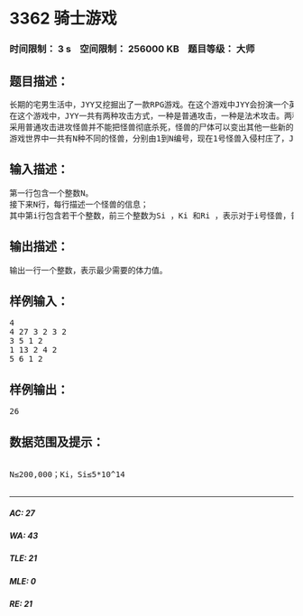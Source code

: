 # 3362 骑士游戏   
### 时间限制： 3 s&nbsp;&nbsp;&nbsp;&nbsp;空间限制： 256000 KB&nbsp;&nbsp;&nbsp;&nbsp;题目等级： 大师  
## 题目描述：  

<pre>
长期的宅男生活中，JYY又挖掘出了一款RPG游戏。在这个游戏中JYY会扮演一个英勇的骑士，用他手中的长剑去杀死入侵村庄的怪兽。 
在这个游戏中，JYY一共有两种攻击方式，一种是普通攻击，一种是法术攻击。两种攻击方式都会消耗JYY一些体力。 
采用普通攻击进攻怪兽并不能把怪兽彻底杀死，怪兽的尸体可以变出其他一些新的怪兽，注意一个怪兽可能经过若干次普通攻击后变回一个或更多同样的怪兽；而采用法术攻击则可以彻底将一个怪兽杀死。当然了，一般来说，相比普通攻击，法术攻击会消耗更多的体力值（但由于游戏系统bug，并不保证这一点）。 
游戏世界中一共有N种不同的怪兽，分别由1到N编号，现在1号怪兽入侵村庄了，JYY想知道，最少花费多少体力值才能将所有村庄中的怪兽全部杀死呢？
</pre>
  
  
## 输入描述：  

<pre>
第一行包含一个整数N。 
接下来N行，每行描述一个怪兽的信息； 
其中第i行包含若干个整数，前三个整数为Si ，Ki 和Ri ，表示对于i号怪兽，普通攻击需要消耗Si 的体力，法术攻击需要消耗Ki 的体力，同时i号怪兽死亡后会产生 Ri个新的怪兽。接下来 Ri个1到N之间的整数，表示一个新出现的怪兽编号。同一编号的怪兽可以出现多个。
</pre>
  
  
## 输出描述：  

<pre>
输出一行一个整数，表示最少需要的体力值。
</pre>
  
  
## 样例输入：  

<pre>
4 
4 27 3 2 3 2 
3 5 1 2 
1 13 2 4 2 
5 6 1 2
</pre>
  
  
## 样例输出：  

<pre>
26
</pre>
  
  
## 数据范围及提示：  

<pre>

N≤200,000；Ki，Si≤5*10^14

</pre>
  
  
***  

##### AC: 27  
##### WA: 43  
##### TLE: 21  
##### MLE: 0  
##### RE: 21  
